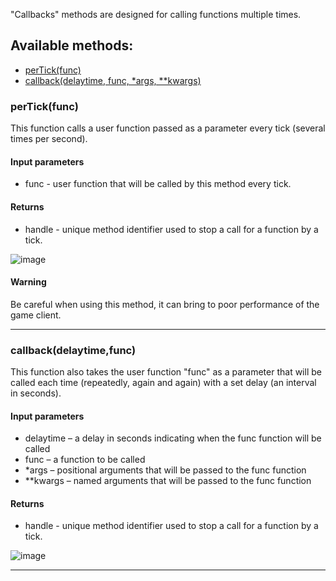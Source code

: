 "Callbacks" methods are designed for calling functions multiple times.

## Available methods:

- [perTick(func)](#perTickfunc)
- [callback(delaytime, func, *args, **kwargs)](#delaytimefunc)

### perTick(func)
This function calls a user function passed as a parameter every tick (several times per second).

#### Input parameters
* func - user function that will be called by this method every tick.

#### Returns
* handle - unique method identifier used to stop a call for a function by a tick.

![image](https://github.com/wgmods/Mods-API-Documentation/assets/167185926/f827ad4d-5aa2-4af1-ac7e-78d4f363644f)

#### Warning
Be careful when using this method, it can bring to poor performance of the game client.

---

### callback(delaytime,func)
This function also takes the user function "func" as a parameter that will be called each time (repeatedly, again and again) with a set delay (an interval in seconds).

#### Input parameters

* delaytime – a delay in seconds indicating when the func function will be called
* func – a function to be called
* *args – positional arguments that will be passed to the func function
* **kwargs – named arguments that will be passed to the func function

#### Returns
* handle - unique method identifier used to stop a call for a function by a tick.

![image](https://github.com/wgmods/Mods-API-Documentation/assets/167185926/61b0e222-2172-4621-b345-133dab2e38dd)

---
